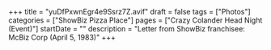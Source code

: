 +++
title = "yuDfPxwnEgr4e9Ssrz7Z.avif"
draft = false
tags = ["Photos"]
categories = ["ShowBiz Pizza Place"]
pages = ["Crazy Colander Head Night (Event)"]
startDate = ""
description = "Letter from ShowBiz franchisee: McBiz Corp (April 5, 1983)"
+++
